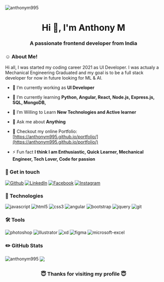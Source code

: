 <p align="left"> <img src="https://komarev.com/ghpvc/?username=anthonym995&label=Profile%20views&color=0e75b6&style=flat" alt="anthonym995" /> </p>
<h1 align="center">Hi 👋, I'm Anthony M</h1>
<h3 align="center">A passionate frontend developer from India</h3>

<h3 align="Left">☺️ About Me!</h3>
<p>Hi all, I was started my coding career 2021 as UI Developer. I was actualy a Mechanical Engineering Graduated and my goal is to be a full stack developer for now in future looking for ML & AI.</p>

- 🔭 I’m currently working as **UI Developer**

- 🌱 I’m currently learning **Python, Angular, React, Node.js, Express.js, SQL, MongoDB,**

- 👯 I’m Willing to Learn **New Technologies and Active learner**

- 💬 Ask me about **Anything**

- 📄 Checkout my online Portfolio: [https://anthonym995.github.io/portfolio/](https://anthonym995.github.io/portfolio/)

- ⚡ Fun fact **I think I am Enthusiastic, Quick Learner, Mechanical Engineer, Tech Lover, Code for passion**

<h3 align="left">🔗 Get in touch</h3>
<p align="left">
 <a href="https://github.com/anthonym995" target="_blank"><img alt="Github" src="https://img.shields.io/badge/GitHub-%2312100E.svg?&style=for-the-badge&logo=Github&logoColor=white" /></a>
<a href="https://www.linkedin.com/in/anthony-m1995/" target="_blank"><img alt="LinkedIn" src="https://img.shields.io/badge/linkedin-%230077B5.svg?&style=for-the-badge&logo=linkedin&logoColor=white" /></a>
<a href="https://www.facebook.com/manthonysuresh" target="_blank"><img alt="Facebook" src="https://img.shields.io/badge/Facebook-%231877F2.svg?style=for-the-badge&logo=Facebook&logoColor=white" /></a> 
<a href="https://www.instagram.com/im_antony_1995/" target="_blank"><img alt="Instagram" src="https://img.shields.io/badge/Instagram-%23E4405F.svg?style=for-the-badge&logo=Instagram&logoColor=white" /></a>
</p>

<h3 align="left">📖 Technologies</h3>
<p align="left">
<img src="https://img.shields.io/badge/JavaScript-323330?style=for-the-badge&logo=javascript&logoColor=F7DF1E" alt="javascript"/> 
<img src="https://img.shields.io/badge/HTML5-E34F26?style=for-the-badge&logo=html5&logoColor=white" alt="html5"/>
<img src="https://img.shields.io/badge/CSS3-1572B6?style=for-the-badge&logo=css3&logoColor=white" alt="css3"/>
<img src="https://img.shields.io/badge/angular-%23DD0031.svg?style=for-the-badge&logo=angular&logoColor=white" alt="angular"/>
<img src="https://img.shields.io/badge/Bootstrap-563D7C?style=for-the-badge&logo=bootstrap&logoColor=white" alt="bootstrap"/>
<img src="https://img.shields.io/badge/jQuery-0769AD?style=for-the-badge&logo=jquery&logoColor=white" alt="jquery"/>
<img src="https://img.shields.io/badge/Git-F05032?style=for-the-badge&logo=git&logoColor=white" alt="git"/>
 
</p>

<h3 align="left">🛠 Tools</h3>
<p>
<img src="https://img.shields.io/badge/Adobe-Photoshop-31A8FF?style=for-the-badge&logo=Adobe-Photoshop&labelColor=0a446b&logoWidth=15" alt="photoshop"/> 
<img src="https://img.shields.io/badge/Adobe%20Illustrator-FF9A00?style=for-the-badge&logo=adobe%20illustrator&logoColor=white" alt="illustrator"/>
<img src="https://img.shields.io/badge/Adobe%20XD-470137?style=for-the-badge&logo=Adobe%20XD&logoColor=#FF61F6" alt="xd"/>
<img src="https://img.shields.io/badge/Figma-F24E1E?style=for-the-badge&logo=figma&logoColor=white" alt="figma"/> 
<img src="https://img.shields.io/badge/Microsoft_Excel-217346?style=for-the-badge&logo=microsoft-excel&logoColor=white" alt="microsoft-excel"/>
 
</p>

<h3 align="left">✏️ GitHub Stats</h3>

<p><img align="center" src="https://github-readme-stats.vercel.app/api/top-langs?username=anthonym995&show_icons=true&locale=en&layout=compact&title_color=007bff&text_color=e7e7e7&icon_color=007bff&bg_color=171c28" alt="anthonym995" />
<img align="center" src="https://github-readme-stats.vercel.app/api?username=anthonym995&count_private=true&include_all_commits=true&show_icons=true&title_color=007bff&text_color=e7e7e7&icon_color=007bff&bg_color=171c28&hide=prs" />
</p>


##
<h3 align="center"> 😇 Thanks for visiting my profile 😇 </h3>
